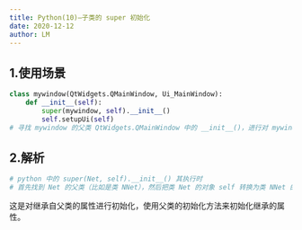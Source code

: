 ```yaml
---
title: Python(10)—子类的 super 初始化
date: 2020-12-12
author: LM
---
```


## 1.使用场景

```python
class mywindow(QtWidgets.QMainWindow, Ui_MainWindow):
    def __init__(self):
        super(mywindow, self).__init__()
        self.setupUi(self)
# 寻找 mywindow 的父类 QtWidgets.QMainWindow 中的 __init__()，进行对 mywindow 的初始化
```

## 2.解析

```python
# python 中的 super(Net, self).__init__() 其执行时
# 首先找到 Net 的父类（比如是类 NNet），然后把类 Net 的对象 self 转换为类 NNet 的对象，然后“被转换”的类 NNet 对象调用自己的 init函数
```

这是对继承自父类的属性进行初始化，使用父类的初始化方法来初始化继承的属性。

